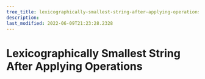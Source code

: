 ```yaml
---
tree_title: lexicographically-smallest-string-after-applying-operations
description: 
last_modified: 2022-06-09T21:23:28.2328
---
```


# Lexicographically Smallest String After Applying Operations
